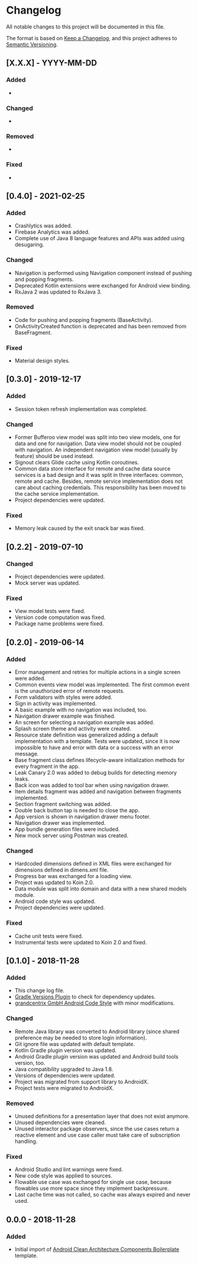 # Changelog
All notable changes to this project will be documented in this file.

The format is based on [Keep a Changelog](https://keepachangelog.com/en/1.0.0/),
and this project adheres to [Semantic Versioning](https://semver.org/spec/v2.0.0.html).

[//]: # (## [X.X.X] - YYYY-MM-DD)
[//]: # (### Added)
[//]: # (- Add new features)
[//]: # (### Changed)
[//]: # (- Add breaking changes first!)
[//]: # (- Add changes in existing functionality)
[//]: # (### Deprecated)
[//]: # (- Add soon-to-be removed features)
[//]: # (### Removed)
[//]: # (- Add now removed features)
[//]: # (### Fixed)
[//]: # (- Add any bug fixes)
[//]: # (### Security)
[//]: # (- Add vulnerabilities)

## [X.X.X] - YYYY-MM-DD
### Added
- 

### Changed
- 

### Removed
- 

### Fixed
- 

## [0.4.0] - 2021-02-25
### Added
- Crashlytics was added.
- Firebase Analytics was added.
- Complete use of Java 8 language features and APIs was added using desugaring.

### Changed
- Navigation is performed using Navigation component instead of pushing and popping fragments.
- Deprecated Kotlin extensions were exchanged for Android view binding.
- RxJava 2 was updated to RxJava 3.

### Removed
- Code for pushing and popping fragments (BaseActivity).
- OnActivityCreated function is deprecated and has been removed from BaseFragment.

### Fixed
- Material design styles.

## [0.3.0] - 2019-12-17
### Added
- Session token refresh implementation was completed.

### Changed
- Former Bufferoo view model was split into two view models, one for data and one for navigation. Data view model should not be coupled with navigation. An independent navigation view model (usually by feature) should be used instead.
- Signout clears Glide cache using Kotlin coroutines.
- Common data store interface for remote and cache data source services is a bad design and it was split in three interfaces: common, remote and cache. Besides, remote service implementation does not care about caching credentials. This responsibility has been moved to the cache service implementation.
- Project dependencies were updated.

### Fixed
- Memory leak caused by the exit snack bar was fixed.

## [0.2.2] - 2019-07-10
### Changed
- Project dependencies were updated.
- Mock server was updated.

### Fixed
- View model tests were fixed.
- Version code computation was fixed.
- Package name problems were fixed.

## [0.2.0] - 2019-06-14
### Added
- Error management and retries for multiple actions in a single screen were added.
- Common events view model was implemented. The first common event is the unauthorized error of remote requests.
- Form validators with styles were added.
- Sign in activity was implemented.
- A basic example with no navigation was included, too.
- Navigation drawer example was finished.
- An screen for selecting a navigation example was added.
- Splash screen theme and activity were created.
- Resource state definition was generalized adding a default implementation with a template. Tests were updated, since it is now impossible to have and error with data or a success with an error message.
- Base fragment class defines lifecycle-aware initialization methods for every fragment in the app.
- Leak Canary 2.0 was added to debug builds for detecting memory leaks.
- Back icon was added to tool bar when using navigation drawer.
- Item details fragment was added and navigation between fragments implemented.
- Section fragment switching was added.
- Double back button tap is needed to close the app.
- App version is shown in navigation drawer menu footer.
- Navigation drawer was implemented.
- App bundle generation files were included.
- New mock server using Postman was created.

### Changed
- Hardcoded dimensions defined in XML files were exchanged for dimensions defined in dimens.xml file.
- Progress bar was exchanged for a loading view.
- Project was updated to Koin 2.0.
- Data module was split into domain and data with a new shared models module.
- Android code style was updated.
- Project dependencies were updated.

### Fixed
- Cache unit tests were fixed.
- Instrumental tests were updated to Koin 2.0 and fixed.

## [0.1.0] - 2018-11-28
### Added
- This change log file.
- [Gradle Versions Plugin](https://github.com/ben-manes/gradle-versions-plugin) to check for dependency updates.
- [grandcentrix GmbH Android Code Style](https://github.com/grandcentrix/AndroidCodeStyle) with minor modifications.

### Changed
- Remote Java library was converted to Android library (since shared preference may be needed to store login information).
- Git ignore file was updated with default template.
- Kotlin Gradle plugin version was updated.
- Android Gradle plugin version was updated and Android build tools version, too.
- Java compatibility upgraded to Java 1.8.
- Versions of dependencies were updated.
- Project was migrated from support library to AndroidX.
- Project tests were migrated to AndroidX.

### Removed
- Unused definitions for a presentation layer that does not exist anymore.
- Unused dependencies were cleaned.
- Unused interactor package observers, since the use cases return a reactive element and use case caller must take care of subscription handling.

### Fixed
- Android Studio and lint warnings were fixed.
- New code style was applied to sources.
- Flowable use case was exchanged for single use case, because flowables use more space since they implement backpressure.
- Last cache time was not called, so cache was always expired and never used.

## 0.0.0 - 2018-11-28
### Added
- Initial import of [Android Clean Architecture Components Boilerplate](https://github.com/bufferapp/clean-architecture-koin-boilerplate) template.
